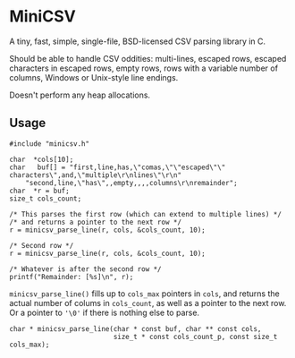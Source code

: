 MiniCSV
=======

A tiny, fast, simple, single-file, BSD-licensed CSV parsing library in C.

Should be able to handle CSV oddities: multi-lines, escaped rows,
escaped characters in escaped rows, empty rows, rows with a variable
number of columns, Windows or Unix-style line endings.

Doesn't perform any heap allocations.

Usage
-----

    #include "minicsv.h"

    char  *cols[10];
    char   buf[] = "first,line,has,\"comas,\"\"escaped\"\" characters\",and,\"multiple\r\nlines\"\r\n"
        "second,line,\"has\",,empty,,,,columns\r\nremainder";
    char  *r = buf;
    size_t cols_count;

    /* This parses the first row (which can extend to multiple lines) */
    /* and returns a pointer to the next row */
    r = minicsv_parse_line(r, cols, &cols_count, 10);
    
    /* Second row */
    r = minicsv_parse_line(r, cols, &cols_count, 10);

    /* Whatever is after the second row */
    printf("Remainder: [%s]\n", r);

`minicsv_parse_line()` fills up to `cols_max` pointers in `cols`, and
returns the actual number of colums in `cols_count`, as well as a
pointer to the next row. Or a pointer to `'\0'` if there is nothing else
to parse.

    char * minicsv_parse_line(char * const buf, char ** const cols,
                              size_t * const cols_count_p, const size_t cols_max);


